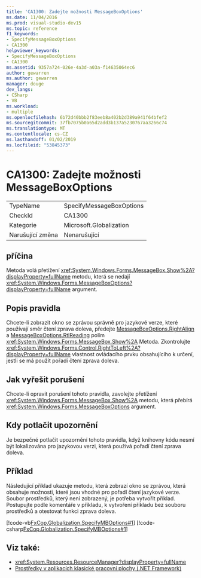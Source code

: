 ```yaml
---
title: 'CA1300: Zadejte možnosti MessageBoxOptions'
ms.date: 11/04/2016
ms.prod: visual-studio-dev15
ms.topic: reference
f1_keywords:
- SpecifyMessageBoxOptions
- CA1300
helpviewer_keywords:
- SpecifyMessageBoxOptions
- CA1300
ms.assetid: 9357a724-026e-4a3d-a03a-f14635064ec6
author: gewarren
ms.author: gewarren
manager: douge
dev_langs:
- CSharp
- VB
ms.workload:
- multiple
ms.openlocfilehash: 6b72d40bbb2f83eeb8a402b2d389a941f64bfef2
ms.sourcegitcommit: 37fb7075b0a65d2add3b137a5230767aa3266c74
ms.translationtype: MT
ms.contentlocale: cs-CZ
ms.lasthandoff: 01/02/2019
ms.locfileid: "53845373"
---
```

# <a name="ca1300-specify-messageboxoptions"></a>CA1300: Zadejte možnosti MessageBoxOptions

|||
|-|-|
|TypeName|SpecifyMessageBoxOptions|
|CheckId|CA1300|
|Kategorie|Microsoft.Globalization|
|Narušující změna|Nenarušující|

## <a name="cause"></a>příčina

Metoda volá přetížení <xref:System.Windows.Forms.MessageBox.Show%2A?displayProperty=fullName> metodu, která se nedají <xref:System.Windows.Forms.MessageBoxOptions?displayProperty=fullName> argument.

## <a name="rule-description"></a>Popis pravidla

Chcete-li zobrazit okno se zprávou správně pro jazykové verze, které používají směr čtení zprava doleva, předejte [MessageBoxOptions.RightAlign](<xref:System.Windows.Forms.MessageBoxOptions.RightAlign>) a [MessageBoxOptions.RtlReading](<xref:System.Windows.Forms.MessageBoxOptions.RtlReading>) polím <xref:System.Windows.Forms.MessageBox.Show%2A> Metoda. Zkontrolujte <xref:System.Windows.Forms.Control.RightToLeft%2A?displayProperty=fullName> vlastnost ovládacího prvku obsahujícího k určení, jestli se má použít pořadí čtení zprava doleva.

## <a name="how-to-fix-violations"></a>Jak vyřešit porušení

Chcete-li opravit porušení tohoto pravidla, zavolejte přetížení <xref:System.Windows.Forms.MessageBox.Show%2A> metodu, která přebírá <xref:System.Windows.Forms.MessageBoxOptions> argument.

## <a name="when-to-suppress-warnings"></a>Kdy potlačit upozornění

Je bezpečné potlačit upozornění tohoto pravidla, když knihovny kódu nesmí být lokalizována pro jazykovou verzi, která používá pořadí čtení zprava doleva.

## <a name="example"></a>Příklad

Následující příklad ukazuje metodu, která zobrazí okno se zprávou, která obsahuje možnosti, které jsou vhodné pro pořadí čtení jazykové verze. Soubor prostředků, který není zobrazený, je potřeba vytvořit příklad. Postupujte podle komentáře v příkladu, k vytvoření příkladu bez souboru prostředků a otestovat funkci zprava doleva.

[!code-vb[FxCop.Globalization.SpecifyMBOptions#1](../code-quality/codesnippet/VisualBasic/ca1300-specify-messageboxoptions_1.vb)]
[!code-csharp[FxCop.Globalization.SpecifyMBOptions#1](../code-quality/codesnippet/CSharp/ca1300-specify-messageboxoptions_1.cs)]

## <a name="see-also"></a>Viz také:

- <xref:System.Resources.ResourceManager?displayProperty=fullName>
- [Prostředky v aplikacích klasické pracovní plochy (.NET Framework)](/dotnet/framework/resources/index)